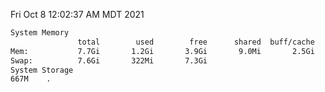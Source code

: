 Fri Oct  8 12:02:37 AM MDT 2021
```bash
System Memory
               total        used        free      shared  buff/cache   available
Mem:           7.7Gi       1.2Gi       3.9Gi       9.0Mi       2.5Gi       6.0Gi
Swap:          7.6Gi       322Mi       7.3Gi
System Storage
667M	.
```
```bash
